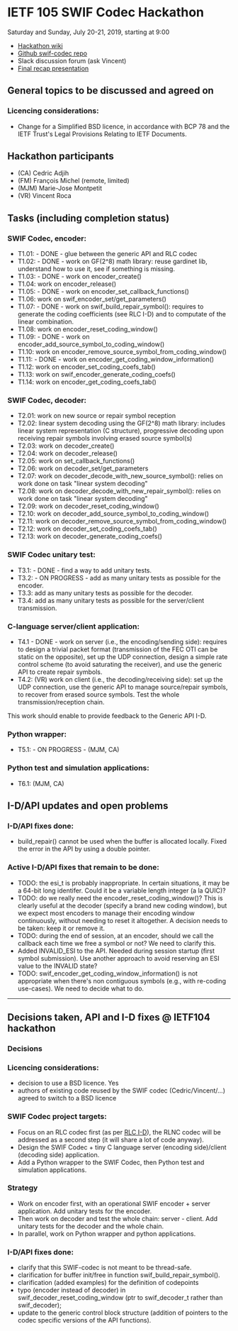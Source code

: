 # IETF 105 SWIF Codec Hackathon

Saturday and Sunday, July 20-21, 2019, starting at 9:00

* [Hackathon wiki](https://trac.ietf.org/trac/ietf/meeting/wiki/105hackathon)    
* [Github swif-codec repo](https://github.com/irtf-nwcrg/swif-codec)    
* Slack discussion forum (ask Vincent)
* [Final recap presentation](https://github.com/irtf-nwcrg/rg-materials/blob/master/ietf105-2019-07/swif-codec-hackathon-presentation.pdf)


## General topics to be discussed and agreed on

### Licencing considerations:
* Change for a Simplified BSD licence, in accordance with BCP 78 and the IETF Trust's Legal Provisions Relating to IETF Documents.


## Hackathon participants

* (CA) Cedric Adjih
* (FM) François Michel (remote, limited)
* (MJM) Marie-Jose Montpetit
* (VR) Vincent Roca


## Tasks (including completion status)

### SWIF Codec, encoder:
* T1.01: - DONE - glue between the generic API and RLC codec
* T1.02: - DONE - work on GF(2^8) math library: reuse gardinet lib, understand how to use it, see if something is missing.
* T1.03: - DONE - work on encoder_create()
* T1.04:  work on encoder_release()
* T1.05: - DONE - work on encoder_set_callback_functions()
* T1.06: work on swif_encoder_set/get_parameters()
* T1.07: - DONE - work on swif_build_repair_symbol(): requires to generate the coding coefficients (see RLC I-D) and to computate of the linear combination.
* T1.08: work on encoder_reset_coding_window()
* T1.09: - DONE - work on encoder_add_source_symbol_to_coding_window()
* T1.10: work on encoder_remove_source_symbol_from_coding_window()
* T1.11: - DONE - work on encoder_get_coding_window_information()
* T1.12: work on encoder_set_coding_coefs_tab()
* T1.13: work on swif_encoder_generate_coding_coefs()
* T1.14: work on encoder_get_coding_coefs_tab()

### SWIF Codec, decoder:
* T2.01: work on new source or repair symbol reception
* T2.02: linear system decoding using the GF(2^8) math library: includes linear system representation (C structure), progressive decoding upon receiving repair symbols involving erased source symbol(s)
* T2.03: work on decoder_create()
* T2.04: work on decoder_release()
* T2.05: work on set_callback_functions()
* T2.06: work on decoder_set/get_parameters
* T2.07: work on decoder_decode_with_new_source_symbol(): relies on work done on task "linear system decoding"
* T2.08: work on decoder_decode_with_new_repair_symbol(): relies on work done on task "linear system decoding"
* T2.09: work on decoder_reset_coding_window()
* T2.10: work on decoder_add_source_symbol_to_coding_window()
* T2.11: work on decoder_remove_source_symbol_from_coding_window()
* T2.12: work on decoder_set_coding_coefs_tab()
* T2.13: work on decoder_generate_coding_coefs()

### SWIF Codec unitary test:
* T3.1: - DONE - find a way to add unitary tests.
* T3.2: - ON PROGRESS - add as many unitary tests as possible for the encoder.
* T3.3: add as many unitary tests as possible for the decoder.
* T3.4: add as many unitary tests as possible for the server/client transmission.

### C-language server/client application:
* T4.1 - DONE - work on server (i.e., the encoding/sending side): requires to design a trivial packet format (transmission of the FEC OTI can be static on the opposite), set up the UDP connection, design a simple rate control scheme (to avoid saturating the receiver), and use the generic API to create repair symbols.
* T4.2: (VR) work on client (i.e., the decoding/receiving side): set up the UDP connection, use the generic API to manage source/repair symbols, to recover from erased source symbols. Test the whole transmission/reception chain.

This work should enable to provide feedback to the Generic API I-D.

### Python wrapper:
* T5.1: - ON PROGRESS - (MJM, CA)

### Python test and simulation applications:
* T6.1: (MJM, CA)


## I-D/API updates and open problems

### I-D/API fixes done:

* build_repair() cannot be used when the buffer is allocated locally. Fixed the error in the API by using a double pointer.


### Active I-D/API fixes that remain to be done:

* TODO: the esi_t is probably inappropriate. In certain situations, it may be a 64-bit long identifer. Could it be a variable length integer (a la QUIC)?
* TODO: do we really need the encoder_reset_coding_window()? This is clearly useful at the decoder (specify a brand new coding window), but we expect most encoders to manage their encoding window continuously, without needing to reset it altogether. A decision needs to be taken: keep it or remove it.
* TODO: during the end of session, at an encoder, should we call the callback each time we free a symbol or not? We need to clarify this.
* Added INVALID_ESI to the API. Needed during session startup (first symbol submission). Use another approach to avoid reserving an ESI value to the INVALID state?
* TODO: swif_encoder_get_coding_window_information() is not appropriate when there's non contiguous symbols (e.g., with re-coding use-cases). We need to decide what to do.


------

## Decisions taken, API and I-D fixes @ IETF104 hackathon

### Decisions

### Licencing considerations:
* decision to use a BSD licence. Yes
* authors of existing code reused by the SWIF codec (Cedric/Vincent/...) agreed to switch to a BSD licence

### SWIF Codec project targets:
* Focus on an RLC codec first (as per [RLC I-D](https://datatracker.ietf.org/doc/draft-ietf-tsvwg-rlc-fec-scheme/)), the RLNC codec will be addressed as a second step (it will share a lot of code anyway).
* Design the SWIF Codec + tiny C language server (encoding side)/client (decoding side) application.
* Add a Python wrapper to the SWIF Codec, then Python test and simulation applications.

### Strategy
* Work on encoder first, with an operational SWIF encoder + server application. Add unitary tests for the encoder.
* Then work on decoder and test the whole chain: server - client. Add unitary tests for the decoder and the whole chain.
* In parallel, work on Python wrapper and python applications.

### I-D/API fixes done:

* clarify that this SWIF-codec is not meant to be thread-safe.
* clarification for buffer init/free in function swif_build_repair_symbol().
* clarification (added examples) for the definition of codepoints
* typo (encoder instead of decoder) in swif_decoder_reset_coding_window (ptr to swif_decoder_t rather than swif_decoder);
* update to the generic control block structure (addition of pointers to the codec specific versions of the API functions).


